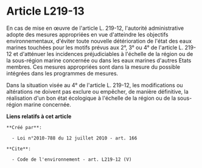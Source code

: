 # Article L219-13

En cas de mise en œuvre de l'article L. 219-12, l'autorité administrative adopte des mesures appropriées en vue d'atteindre
les objectifs environnementaux, d'éviter toute nouvelle détérioration de l'état des eaux marines touchées pour les motifs
prévus aux 2°, 3° ou 4° de l'article L. 219-12 et d'atténuer les incidences préjudiciables à l'échelle de la région ou de la
sous-région marine concernée ou dans les eaux marines d'autres Etats membres. Ces mesures appropriées sont dans la mesure du
possible intégrées dans les programmes de mesures.

Dans la situation visée au 4° de l'article L. 219-12, les modifications ou altérations ne doivent pas exclure ou empêcher, de
manière définitive, la réalisation d'un bon état écologique à l'échelle de la région ou de la sous-région marine concernée.

**Liens relatifs à cet article**

	**Créé par**:

	  - Loi n°2010-788 du 12 juillet 2010 - art. 166

	**Cite**:

	  - Code de l'environnement - art. L219-12 (V)
